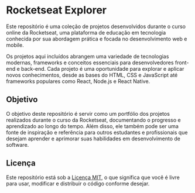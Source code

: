 # Rocketseat Explorer
Este repositório é uma coleção de projetos desenvolvidos durante o curso online da Rocketseat, uma plataforma de educação em tecnologia conhecida por sua abordagem prática e focada no desenvolvimento web e mobile.

Os projetos aqui incluídos abrangem uma variedade de tecnologias modernas, frameworks e conceitos essenciais para desenvolvedores front-end e back-end. Cada projeto é uma oportunidade para explorar e aplicar novos conhecimentos, desde as bases do HTML, CSS e JavaScript até frameworks populares como React, Node.js e React Native.

## Objetivo
O objetivo deste repositório é servir como um portfólio dos projetos realizados durante o curso da Rocketseat, documentando o progresso e aprendizado ao longo do tempo. Além disso, ele também pode ser uma fonte de inspiração e referência para outros estudantes e profissionais que desejam aprender e aprimorar suas habilidades em desenvolvimento de software.

## Licença

Este repositório está sob a [Licença MIT](LICENSE), o que significa que você é livre para usar, modificar e distribuir o código conforme desejar.
